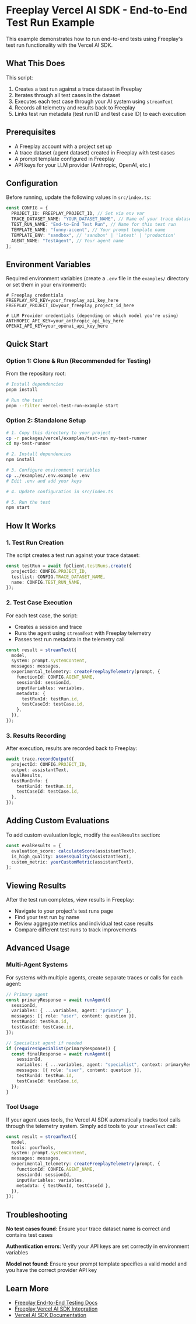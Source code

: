 # Freeplay Vercel AI SDK - End-to-End Test Run Example

This example demonstrates how to run end-to-end tests using Freeplay's test run functionality with the Vercel AI SDK.

## What This Does

This script:

1. Creates a test run against a trace dataset in Freeplay
2. Iterates through all test cases in the dataset
3. Executes each test case through your AI system using `streamText`
4. Records all telemetry and results back to Freeplay
5. Links test run metadata (test run ID and test case ID) to each execution

## Prerequisites

- A Freeplay account with a project set up
- A trace dataset (agent dataset) created in Freeplay with test cases
- A prompt template configured in Freeplay
- API keys for your LLM provider (Anthropic, OpenAI, etc.)

## Configuration

Before running, update the following values in `src/index.ts`:

```typescript
const CONFIG = {
  PROJECT_ID: FREEPLAY_PROJECT_ID, // Set via env var
  TRACE_DATASET_NAME: "YOUR_DATASET_NAME", // Name of your trace dataset
  TEST_RUN_NAME: "End-to-End Test Run", // Name for this test run
  TEMPLATE_NAME: "funny-accent", // Your prompt template name
  TEMPLATE_ENV: "sandbox", // 'sandbox' | 'latest' | 'production'
  AGENT_NAME: "TestAgent", // Your agent name
};
```

## Environment Variables

Required environment variables (create a `.env` file in the `examples/` directory or set them in your environment):

```env
# Freeplay credentials
FREEPLAY_API_KEY=your_freeplay_api_key_here
FREEPLAY_PROJECT_ID=your_freeplay_project_id_here

# LLM Provider credentials (depending on which model you're using)
ANTHROPIC_API_KEY=your_anthropic_api_key_here
OPENAI_API_KEY=your_openai_api_key_here
```

## Quick Start

### Option 1: Clone & Run (Recommended for Testing)

From the repository root:

```bash
# Install dependencies
pnpm install

# Run the test
pnpm --filter vercel-test-run-example start
```

### Option 2: Standalone Setup

```bash
# 1. Copy this directory to your project
cp -r packages/vercel/examples/test-run my-test-runner
cd my-test-runner

# 2. Install dependencies
npm install

# 3. Configure environment variables
cp ../examples/.env.example .env
# Edit .env and add your keys

# 4. Update configuration in src/index.ts

# 5. Run the test
npm start
```

## How It Works

### 1. Test Run Creation

The script creates a test run against your trace dataset:

```typescript
const testRun = await fpClient.testRuns.create({
  projectId: CONFIG.PROJECT_ID,
  testlist: CONFIG.TRACE_DATASET_NAME,
  name: CONFIG.TEST_RUN_NAME,
});
```

### 2. Test Case Execution

For each test case, the script:

- Creates a session and trace
- Runs the agent using `streamText` with Freeplay telemetry
- Passes test run metadata in the telemetry call

```typescript
const result = streamText({
  model,
  system: prompt.systemContent,
  messages: messages,
  experimental_telemetry: createFreeplayTelemetry(prompt, {
    functionId: CONFIG.AGENT_NAME,
    sessionId: sessionId,
    inputVariables: variables,
    metadata: {
      testRunId: testRun.id,
      testCaseId: testCase.id,
    },
  }),
});
```

### 3. Results Recording

After execution, results are recorded back to Freeplay:

```typescript
await trace.recordOutput({
  projectId: CONFIG.PROJECT_ID,
  output: assistantText,
  evalResults,
  testRunInfo: {
    testRunId: testRun.id,
    testCaseId: testCase.id,
  },
});
```

## Adding Custom Evaluations

To add custom evaluation logic, modify the `evalResults` section:

```typescript
const evalResults = {
  evaluation_score: calculateScore(assistantText),
  is_high_quality: assessQuality(assistantText),
  custom_metric: yourCustomMetric(assistantText),
};
```

## Viewing Results

After the test run completes, view results in Freeplay:

- Navigate to your project's test runs page
- Find your test run by name
- Review aggregate metrics and individual test case results
- Compare different test runs to track improvements

## Advanced Usage

### Multi-Agent Systems

For systems with multiple agents, create separate traces or calls for each agent:

```typescript
// Primary agent
const primaryResponse = await runAgent({
  sessionId,
  variables: { ...variables, agent: "primary" },
  messages: [{ role: "user", content: question }],
  testRunId: testRun.id,
  testCaseId: testCase.id,
});

// Specialist agent if needed
if (requiresSpecialist(primaryResponse)) {
  const finalResponse = await runAgent({
    sessionId,
    variables: { ...variables, agent: "specialist", context: primaryResponse },
    messages: [{ role: "user", content: question }],
    testRunId: testRun.id,
    testCaseId: testCase.id,
  });
}
```

### Tool Usage

If your agent uses tools, the Vercel AI SDK automatically tracks tool calls through the telemetry system. Simply add tools to your `streamText` call:

```typescript
const result = streamText({
  model,
  tools: yourTools,
  system: prompt.systemContent,
  messages: messages,
  experimental_telemetry: createFreeplayTelemetry(prompt, {
    functionId: CONFIG.AGENT_NAME,
    sessionId: sessionId,
    inputVariables: variables,
    metadata: { testRunId, testCaseId },
  }),
});
```

## Troubleshooting

**No test cases found**: Ensure your trace dataset name is correct and contains test cases

**Authentication errors**: Verify your API keys are set correctly in environment variables

**Model not found**: Ensure your prompt template specifies a valid model and you have the correct provider API key

## Learn More

- [Freeplay End-to-End Testing Docs](https://docs.freeplay.ai/docs/end-to-end-testing)
- [Freeplay Vercel AI SDK Integration](https://docs.freeplay.ai/docs/vercel-ai-sdk)
- [Vercel AI SDK Documentation](https://sdk.vercel.ai)
